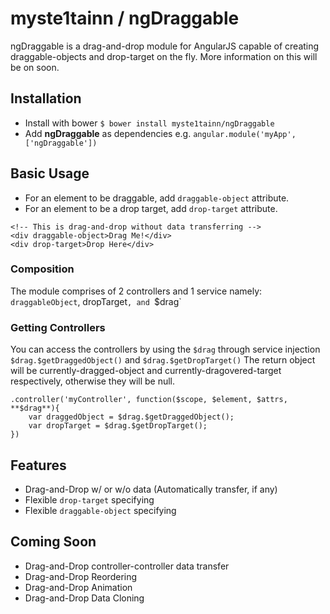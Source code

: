 # myste1tainn / ngDraggable
ngDraggable is a drag-and-drop module for AngularJS capable of creating 
draggable-objects and drop-target on the fly. More information on this will be on soon.

## Installation
- Install with bower `$ bower install myste1tainn/ngDraggable`
- Add **ngDraggable** as dependencies e.g. `angular.module('myApp', ['ngDraggable'])`

## Basic Usage
- For an element to be draggable, add `draggable-object` attribute.
- For an element to be a drop target, add `drop-target` attribute.

```
<!-- This is drag-and-drop without data transferring -->
<div draggable-object>Drag Me!</div>
<div drop-target>Drop Here</div>
```

### Composition
The module comprises of 2 controllers and 1 service namely:
`draggableObject`, dropTarget`, and `$drag`

### Getting Controllers
You can access the controllers by using the `$drag` through service injection
`$drag.$getDraggedObject()` and `$drag.$getDropTarget()`
The return object will be currently-dragged-object and currently-dragovered-target
respectively, otherwise they will be null.

```
.controller('myController', function($scope, $element, $attrs, **$drag**){
	var draggedObject = $drag.$getDraggedObject();
	var dropTarget = $drag.$getDropTarget();
})
```

## Features
- Drag-and-Drop w/ or w/o data (Automatically transfer, if any)
- Flexible `drop-target` specifying
- Flexible `draggable-object` specifying

## Coming Soon
- Drag-and-Drop controller-controller data transfer
- Drag-and-Drop Reordering
- Drag-and-Drop Animation
- Drag-and-Drop Data Cloning